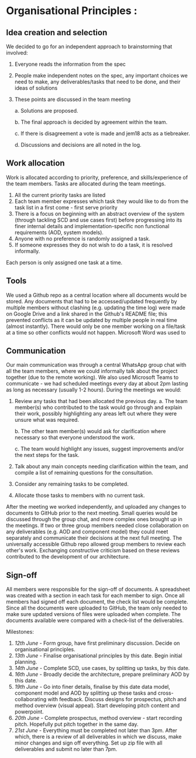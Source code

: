 Organisational Principles : <HSBC>
===============================================

Idea creation and selection
---------------------------


We decided to go for an independent approach to brainstorming that involved:
  1. Everyone reads the information from the spec
  2. People make independent notes on the spec, any important choices we need to make, any deliverables/tasks that need to be done, and their ideas of solutions
  3. These points are discussed in the team meeting

      a. Solutions are proposed.

      b. The final approach is decided by agreement within the team.

      c. If there is disagreement a vote is made and jem18 acts as a tiebreaker.

      d. Discussions and decisions are all noted in the log.

Work allocation
---------------


Work is allocated according to priority, preference, and skills/experience of the team members. Tasks are allocated during the team meetings.
  1. All the current priority tasks are listed
  2. Each team member expresses which task they would like to do from the task list in a first come - first serve priority
  3. There is a focus on beginning with an abstract overview of the system (through tackling SCD and use cases first) before progressing into its finer internal details and implementation-specific non functional requirements (AOD, system models).
  4. Anyone with no preference is randomly assigned a task.
  5. If someone expresses they do not wish to do a task, it is resolved informally.

Each person is only assigned one task at a time.

Tools
-----

We used a Github repo as a central location where all documents would be stored. Any documents that had to be accessed/updated frequently by multiple members without clashing (e.g. updating the time log) were made on Google Drive and a link shared in the Github's README file; this prevented conflicts as it can be updated by multiple people in real time (almost instantly). There would only be one member working on a file/task at a time so other conflicts would not happen.
Microsoft Word was used to 

Communication
-------------

Our main communication was through a central WhatsApp group chat with all the team members, where we could informally talk about the project together (due to the remote working). We also used Microsoft Teams to communicate - we had scheduled meetings every day at about 2pm lasting as long as necessary (usually 1-2 hours). During the meetings we would:

  1. Review any tasks that had been allocated the previous day.
      a. The team member(s) who contributed to the task would go through and explain their work, possibly highlighting any areas left out where they were unsure what was required.

      b. The other team member(s) would ask for clarification where necessary so that everyone understood the work.

      c. The team would highlight any issues, suggest improvements and/or the next steps for the task.

  2. Talk about any main concepts needing clarification within the team, and compile a list of remaining questions for the consultation.

  3. Consider any remaining tasks to be completed.

  4. Allocate those tasks to members with no current task.

After the meeting we worked independently, and uploaded any changes to documents to GitHub prior to the next meeting. Small queries would be discussed through the group chat, and more complex ones brought up in the meetings. If two or three group members needed close collaboration on any deliverables (e.g. AOD and component model) they could meet separately and communicate their decisions at the next full meeting. The universally accessible Github repo allowed group members to review each other's work. Exchanging constructive criticism based on these reviews contributed to the development of our architecture.

Sign-off
--------


All members were responsible for the sign-off of documents. A spreadsheet was created with a section in each task for each member to sign. Once all members had signed off each document, the check list would be complete. Since all the documents were uploaded to GitHub, the team only needed to make sure updated versions of files were uploaded when complete. The documents available were compared with a check-list of the deliverables.

Milestones:
  1. *12th June* - Form group, have first preliminary discussion. Decide on organisational principles.
  2. *13th June* - Finalise organisational principles by this date. Begin initial planning.
  3. *14th June* - Complete SCD, use cases, by splitting up tasks, by this date.
  4. *16th June* - Broadly decide the architecture, prepare preliminary AOD by this date.
  5. *19th June* - Go into finer details, finalise by this date data model, component model and AOD by splitting up these tasks and cross-collaborating with feedback. Discuss designs for prospectus, pitch and method overview (visual appeal). Start developing pitch content and powerpoint.
  6. *20th June* - Complete prospectus, method overview - start recording pitch. Hopefully put pitch together in the same day.
  7. *21st June* - Everything must be completed not later than 3pm. After which, there is a review of all deliverables in which we discuss, make minor changes and sign off everything. Set up zip file with all deliverables and submit no later than 7pm.
